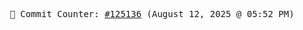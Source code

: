 <p align="center">
    <samp>
        📮 Commit Counter: <a href="https://github.com/Javascript-void0/Javascript-void0/commits/main">#125136</a> (August 12, 2025 @ 05:52 PM)
    </samp>
</p>